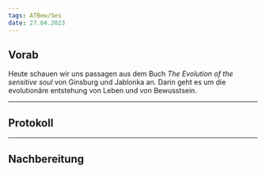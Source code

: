 ```yaml
---
tags: ATBew/Ses
date: 27.04.2023
---
```


## Vorab
Heute schauen wir uns passagen aus dem Buch *The Evolution of the sensitive soul* von Ginsburg und Jablonka an. Darin geht es um die evolutionäre entstehung von Leben und von Bewusstsein.

---
## Protokoll

---
## Nachbereitung

